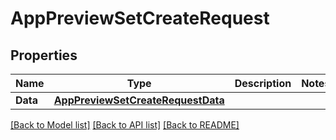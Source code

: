 # AppPreviewSetCreateRequest

## Properties

Name | Type | Description | Notes
------------ | ------------- | ------------- | -------------
**Data** | [**AppPreviewSetCreateRequestData**](AppPreviewSetCreateRequest_data.md) |  | 

[[Back to Model list]](../README.md#documentation-for-models) [[Back to API list]](../README.md#documentation-for-api-endpoints) [[Back to README]](../README.md)



